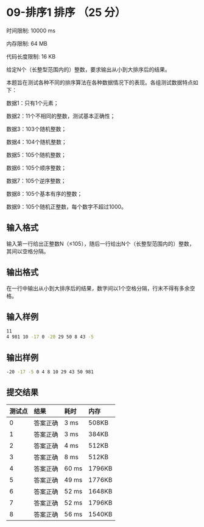 # 09-排序1 排序 （25 分）

时间限制: 10000 ms

内存限制: 64 MB

代码长度限制: 16 KB

给定N个（长整型范围内的）整数，要求输出从小到大排序后的结果。

本题旨在测试各种不同的排序算法在各种数据情况下的表现。各组测试数据特点如下：

数据1：只有1个元素；

数据2：11个不相同的整数，测试基本正确性；

数据3：103个随机整数；

数据4：104个随机整数；

数据5：105个随机整数；

数据6：105个顺序整数；

数据7：105个逆序整数；

数据8：105个基本有序的整数；

数据9：105个随机正整数，每个数字不超过1000。

## 输入格式

输入第一行给出正整数N（≤10​5​​），随后一行给出N个（长整型范围内的）整数，其间以空格分隔。

## 输出格式

在一行中输出从小到大排序后的结果，数字间以1个空格分隔，行末不得有多余空格。

## 输入样例

```bash
11
4 981 10 -17 0 -20 29 50 8 43 -5
```

## 输出样例

```bash
-20 -17 -5 0 4 8 10 29 43 50 981
```

## 提交结果

|测试点|结果|耗时|内存|
|:---|:---|:---|:---|
|0|答案正确|3 ms|508KB|
|1|答案正确|3 ms|384KB|
|2|答案正确|4 ms|512KB|
|3|答案正确|8 ms|512KB|
|4|答案正确|60 ms|1796KB|
|5|答案正确|49 ms|1776KB|
|6|答案正确|52 ms|1648KB|
|7|答案正确|52 ms|1796KB|
|8|答案正确|56 ms|1540KB|